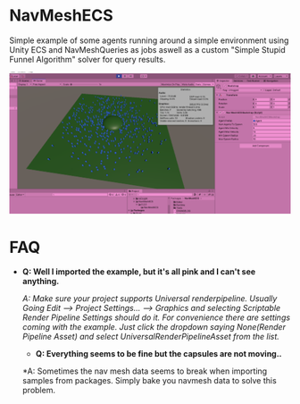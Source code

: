 # NavMeshECS

Simple example of some agents running around a simple environment using Unity ECS and NavMeshQueries as jobs aswell as a custom "Simple Stupid Funnel Algorithm" solver for query results.

![Unity Editor Playing](Documentation~/images/NavMeshECSRun.png)

# FAQ

- **Q: Well I imported the example, but it's all pink and I can't see anything.**

  *A: Make sure your project supports Universal renderpipeline. Usually Going Edit --> Project Settings... --> Graphics and selecting Scriptable Render Pipeline Settings should do it. For convenience there are settings coming with the example. Just click the dropdown saying None(Render Pipeline Asset) and select UniversalRenderPipelineAsset from the list.*

  - **Q: Everything seems to be fine but the capsules are not moving..**

  *A: Sometimes the nav mesh data seems to break when importing samples from packages. Simply bake you navmesh data to solve this problem.
